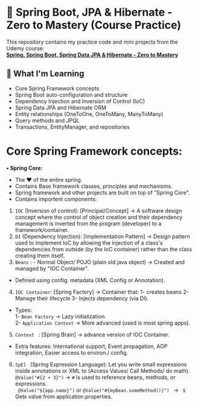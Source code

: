 # 📘 Spring Boot, JPA & Hibernate - Zero to Mastery (Course Practice)

This repository contains my practice code and mini projects from the Udemy course:  
**[Spring, Spring Boot, Spring Data JPA & Hibernate - Zero to Mastery](https://www.udemy.com/course/spring-springboot-jpa-hibernate-zero-to-master/?kw=master+spring+6&src=sac&couponCode=LETSLEARNNOW)**

## 🚀 What I'm Learning

- Core Spring Framework concepts
- Spring Boot auto-configuration and structure
- Dependency Injection and Inversion of Control (IoC)
- Spring Data JPA and Hibernate ORM
- Entity relationships (OneToOne, OneToMany, ManyToMany)
- Query methods and JPQL
- Transactions, EntityManager, and repositories

# **Core Spring Framework concepts:**
 **• Spring Core:** 
 - The :heart: of the entire spring. <br />
 - Contains Base framework classes, principles and mechanisms. <br />
 - Spring framework and other projects are built on top of "Spring Core". <br />
 - Contains importent components:  <br />
 1. ```IOC``` (Inversion of control): [Principal/Concept] &rarr; A software design concept where the control of object creation and their dependency management is inverted from the program (developer) to a framework/container. <br />
 2. ```DI``` (Dependency Injection): [Implementation Pattern] &rarr; Design pattern used to implement IoC by allowing the injection of a class's dependencies from outside (by the IoC container) rather than the class creating them itself. <br />
 3. ```Beans``` : - Normal Object/ POJO (plain old java object) &rarr; Created and managed by "IOC Container". <br />
 - Defined using config. metadata (XML Config or Annotation). <br />
 4. ```IOC Container```: [Spring Factory] &rarr; Container that: 1- creates beans 2- Manage their lifecycle 3- Injects dependency (via DI). <br />
   - Types: <br />
   1- ```Bean Factory``` &rarr; Lazy initialization. <br />
   2- ```Application Context``` &rarr; More advanced (used is most spring apps). <br />
 5. ```Context ``` : [Spring Brain] &rarr; advance version of IOC Container. <br />
   - Extra features: International support, Event propagation, AOP integration, Easier access to environ./ config. <br />
 6. ```SpEl ``` (Spring Expression Language): Let you write small expressions inside annotations or XML to (Access Values/ Call Methods/ do math). <br />
   ``` @Value("#{2 + 3}") ``` &rarr; ```#``` is used to reference beans, methods, or expressions. <br />
  ``` @Value("${app.name}")``` or ```@Value("#{myBean.someMethod()}") ``` &rarr; ``` $``` Gets value from application.properties. <br />

